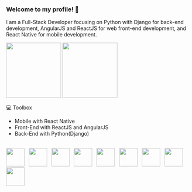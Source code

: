 ### Welcome to my profile! 👋

I am a Full-Stack Developer focusing on Python with Django for back-end development, AngularJS and ReactJS for web front-end development, and React Native for mobile development.

<div>
    <img height="150em" src="https://github-readme-stats-ten-gilt.vercel.app/api?username=williansnex&show_icons=true&theme=algolia&count_private=true">
    <img height="150em" src="https://github-readme-stats-ten-gilt.vercel.app/api/top-langs/?username=williansnex&layout=compact&theme=algolia">
</div>

💻 Toolbox
<ul>
  <li>Mobile with React Native</li>
  <li>Front-End with ReactJS and AngularJS</li>
  <li>Back-End with Python(Django)</li>
</ul>

<br>
  
<div>
    <img height="50em" src="https://cdn.worldvectorlogo.com/logos/react-2.svg"> &nbsp;
    <img height="50em" src="https://cdn.worldvectorlogo.com/logos/angular-icon-1.svg"> &nbsp;
    <img height="50em" src="https://cdn.worldvectorlogo.com/logos/typescript.svg"> &nbsp;
    <img height="50em" src="https://cdn.worldvectorlogo.com/logos/logo-javascript.svg"> &nbsp;
    <img height="50em" src="https://cdn.worldvectorlogo.com/logos/html-1.svg"> &nbsp;
    <img height="50em" src="https://cdn.worldvectorlogo.com/logos/css-3.svg"> &nbsp;
    <img height="50em" src="https://cdn.worldvectorlogo.com/logos/python-5.svg"> &nbsp;
    <img height="50em" src="https://cdn.worldvectorlogo.com/logos/django.svg">
    <img height="50em" src="https://cdn.worldvectorlogo.com/logos/react-native-1.svg"> &nbsp;
</div>

